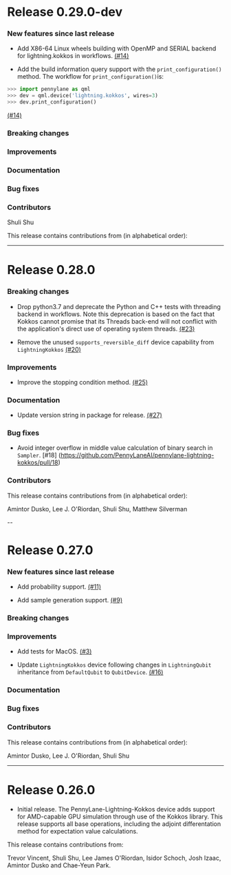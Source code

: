 # Release 0.29.0-dev

### New features since last release

 * Add X86-64 Linux wheels building with OpenMP and SERIAL backend for lightning.kokkos in workflows.
 [(#14)](https://github.com/PennyLaneAI/pennylane-lightning-kokkos/pull/14)

 * Add the build information query support with the `print_configuration()` method.
 The workflow for `print_configuration()`is:
 ```python
 >>> import pennylane as qml
 >>> dev = qml.device('lightning.kokkos', wires=3)
 >>> dev.print_configuration()
 ```
 [(#14)](https://github.com/PennyLaneAI/pennylane-lightning-kokkos/pull/14)

### Breaking changes

### Improvements

### Documentation

### Bug fixes

### Contributors

Shuli Shu

This release contains contributions from (in alphabetical order):

---


# Release 0.28.0

### Breaking changes

* Drop python3.7 and deprecate the Python and C++ tests with threading backend in workflows.
Note this deprecation is based on the fact that Kokkos cannot promise that its Threads back-end will
not conflict with the application's direct use of operating system threads.
[(#23)](https://github.com/PennyLaneAI/pennylane-lightning-kokkos/pull/23)

* Remove the unused `supports_reversible_diff` device capability from `LightningKokkos`
[(#20)](https://github.com/PennyLaneAI/pennylane-lightning-kokkos/pull/20)

### Improvements

* Improve the stopping condition method.
[(#25)](https://github.com/PennyLaneAI/pennylane-lightning-kokkos/pull/25)

### Documentation

* Update version string in package for release.
[(#27)](https://github.com/PennyLaneAI/pennylane-lightning-kokkos/pull/27)

### Bug fixes

* Avoid integer overflow in middle value calculation of binary search in `Sampler`.
[#18] (https://github.com/PennyLaneAI/pennylane-lightning-kokkos/pull/18)

### Contributors

This release contains contributions from (in alphabetical order):

Amintor Dusko, Lee J. O'Riordan, Shuli Shu, Matthew Silverman

--
# Release 0.27.0

### New features since last release

 * Add probability support.
 [(#11)](https://github.com/PennyLaneAI/pennylane-lightning-kokkos/pull/11)

 * Add sample generation support.
 [(#9)](https://github.com/PennyLaneAI/pennylane-lightning-kokkos/pull/9)

### Breaking changes


### Improvements

 * Add tests for MacOS.
  [(#3)](https://github.com/PennyLaneAI/pennylane-lightning-kokkos/pull/3)

 * Update `LightningKokkos` device following changes in `LightningQubit` inheritance from `DefaultQubit` to `QubitDevice`.
 [(#16)](https://github.com/PennyLaneAI/pennylane-lightning-kokkos/pull/16)

### Documentation

### Bug fixes

### Contributors

This release contains contributions from (in alphabetical order):

Amintor Dusko, Lee J. O'Riordan, Shuli Shu

---
# Release 0.26.0

 * Initial release. The PennyLane-Lightning-Kokkos device adds support for AMD-capable GPU simulation through use of the Kokkos library.
This release supports all base operations, including the adjoint differentation method for expectation value calculations.

This release contains contributions from:

Trevor Vincent, Shuli Shu, Lee James O'Riordan, Isidor Schoch, Josh Izaac, Amintor Dusko and Chae-Yeun Park.
